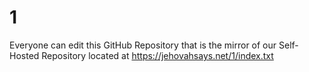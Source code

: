# 1
Everyone can edit this GitHub Repository that is the mirror of our Self-Hosted Repository located at https://jehovahsays.net/1/index.txt
